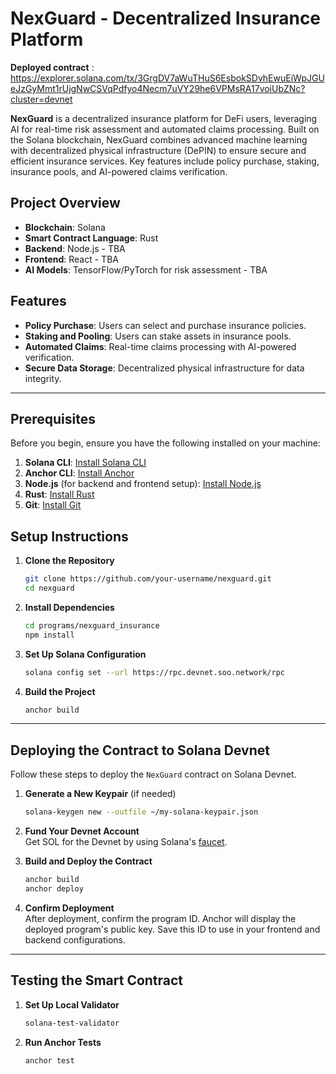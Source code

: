 # NexGuard - Decentralized Insurance Platform

**Deployed contract**  : 
https://explorer.solana.com/tx/3GrgDV7aWuTHuS6EsbokSDvhEwuEiWpJGUeJzGyMmt1rUjgNwCSVqPdfyo4Necm7uVY29he6VPMsRA17voiUbZNc?cluster=devnet

**NexGuard** is a decentralized insurance platform for DeFi users, leveraging AI for real-time risk assessment and automated claims processing. Built on the Solana blockchain, NexGuard combines advanced machine learning with decentralized physical infrastructure (DePIN) to ensure secure and efficient insurance services. Key features include policy purchase, staking, insurance pools, and AI-powered claims verification.

## Project Overview

- **Blockchain**: Solana
- **Smart Contract Language**: Rust
- **Backend**: Node.js - TBA
- **Frontend**: React - TBA
- **AI Models**: TensorFlow/PyTorch for risk assessment - TBA

## Features

- **Policy Purchase**: Users can select and purchase insurance policies.
- **Staking and Pooling**: Users can stake assets in insurance pools.
- **Automated Claims**: Real-time claims processing with AI-powered verification.
- **Secure Data Storage**: Decentralized physical infrastructure for data integrity.

---

## Prerequisites

Before you begin, ensure you have the following installed on your machine:

1. **Solana CLI**: [Install Solana CLI](https://docs.solana.com/cli/install-solana-cli-tools)
2. **Anchor CLI**: [Install Anchor](https://project-serum.github.io/anchor/getting-started/installation.html)
3. **Node.js** (for backend and frontend setup): [Install Node.js](https://nodejs.org/)
4. **Rust**: [Install Rust](https://www.rust-lang.org/tools/install)
5. **Git**: [Install Git](https://git-scm.com/)

## Setup Instructions

1. **Clone the Repository**
   ```bash
   git clone https://github.com/your-username/nexguard.git
   cd nexguard
   ```

2. **Install Dependencies**
   ```bash
   cd programs/nexguard_insurance
   npm install
   ```

3. **Set Up Solana Configuration**
   ```bash
   solana config set --url https://rpc.devnet.soo.network/rpc
   ```

4. **Build the Project**
   ```bash
   anchor build
   ```

---

## Deploying the Contract to Solana Devnet

Follow these steps to deploy the `NexGuard` contract on Solana Devnet.

1. **Generate a New Keypair** (if needed)
   ```bash
   solana-keygen new --outfile ~/my-solana-keypair.json
   ```

2. **Fund Your Devnet Account**  
   Get SOL for the Devnet by using Solana's [faucet](https://solfaucet.com/).

3. **Build and Deploy the Contract**
   ```bash
   anchor build
   anchor deploy
   ```

4. **Confirm Deployment**  
   After deployment, confirm the program ID. Anchor will display the deployed program's public key. Save this ID to use in your frontend and backend configurations.

---

## Testing the Smart Contract

1. **Set Up Local Validator**
   ```bash
   solana-test-validator
   ```

2. **Run Anchor Tests**
   ```bash
   anchor test
   ```

